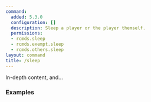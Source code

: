 ```yaml
---
command:
  added: 5.3.0
  configuration: []
  description: Sleep a player or the player themself.
  permissions:
  - rcmds.sleep
  - rcmds.exempt.sleep
  - rcmds.others.sleep
layout: command
title: /sleep
---
```


In-depth content, and...

### Examples

